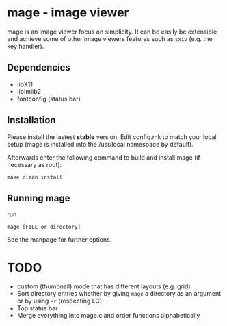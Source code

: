 mage - image viewer
===================

mage is an image viewer focus on simplicity. It can be easily be extensible and
achieve some of other image viewers features such as `sxiv` (e.g. the key
handler).


Dependencies
------------

- libX11
- libImlib2
- fontconfig (status bar)


Installation
------------
Please install the lastest **stable** version.
Edit config.mk to match your local setup (mage is installed into
the /usr/local namespace by default).

Afterwards enter the following command to build and install mage
(if necessary as root):

    make clean install


Running mage
------------
run

	mage [FILE or directory]

See the manpage for further options.


# TODO
- custom (thumbnail) mode that has different layouts (e.g. grid)
- Sort directory entries whether by giving `mage` a directory as an argument or
  by using `-r` (respecting LC)
- Top status bar
- Merge everything into mage.c and order functions alphabetically
